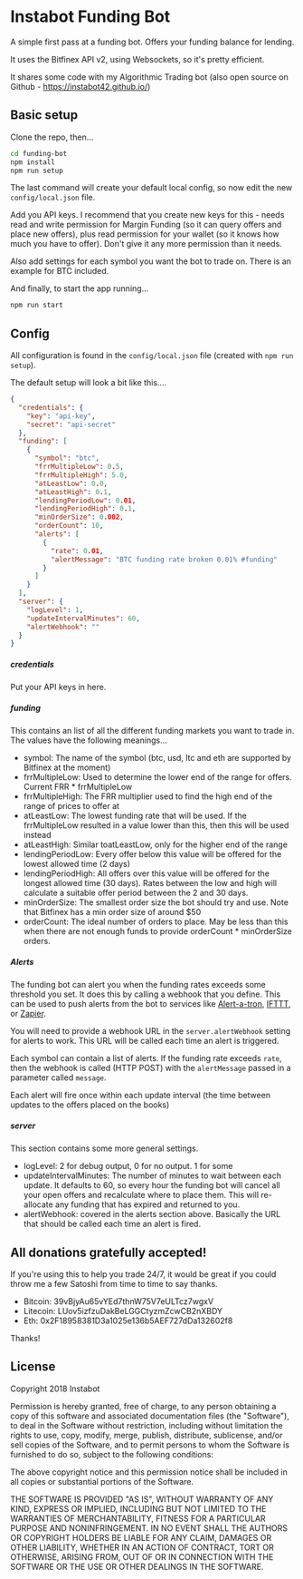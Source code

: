 # Instabot Funding Bot


A simple first pass at a funding bot. Offers your funding balance for lending.

It uses the Bitfinex API v2, using Websockets, so it's pretty efficient.

It shares some code with my Algorithmic Trading bot (also open source on Github - https://instabot42.github.io/)


## Basic setup

Clone the repo, then...

```bash
cd funding-bot
npm install
npm run setup
```

The last command will create your default local config, so now edit the new `config/local.json` file. 

Add you API keys. I recommend that you create new keys for this - 
needs read and write permission for Margin Funding (so it can query offers and place new offers), 
plus read permission for your wallet (so it knows how much you have to offer). Don't give it any more 
permission than it needs.

Also add settings for each symbol you want the bot to trade on. There is an example for BTC included.

And finally, to start the app running...

```bash
npm run start
```

## Config

All configuration is found in the `config/local.json` file (created with `npm run setup`).

The default setup will look a bit like this....

```json
{
  "credentials": {
    "key": "api-key",
    "secret": "api-secret"
  },
  "funding": [
    {
      "symbol": "btc",
      "frrMultipleLow": 0.5,
      "frrMultipleHigh": 5.0,
      "atLeastLow": 0.0,
      "atLeastHigh": 0.1,
      "lendingPeriodLow": 0.01,
      "lendingPeriodHigh": 0.1,
      "minOrderSize": 0.002,
      "orderCount": 10,
      "alerts": [
        {
          "rate": 0.01,
          "alertMessage": "BTC funding rate broken 0.01% #funding"
        }
      ]
    }
  ],
  "server": {
    "logLevel": 1,
    "updateIntervalMinutes": 60,
    "alertWebhook": ""
  }
}
```

##### credentials

Put your API keys in here.

##### funding

This contains an list of all the different funding markets you want to trade in. The values have the following meanings...

- symbol: The name of the symbol (btc, usd, ltc and eth are supported by Bitfinex at the moment)
- frrMultipleLow: Used to determine the lower end of the range for offers. Current FRR * frrMultipleLow
- frrMultipleHigh: The FRR multiplier used to find the high end of the range of prices to offer at
- atLeastLow: The lowest funding rate that will be used. If the frrMultipleLow resulted in a value lower than this, then this will be used instead
- atLeastHigh: Similar toatLeastLow, only for the higher end of the range
- lendingPeriodLow: Every offer below this value will be offered for the lowest allowed time (2 days)
- lendingPeriodHigh: All offers over this value will be offered for the longest allowed time (30 days). Rates between the low and high will calculate a suitable offer period between the 2 and 30 days.
- minOrderSize: The smallest order size the bot should try and use. Note that Bitfinex has a min order size of around $50
- orderCount: The ideal number of orders to place. May be less than this when there are not enough funds to provide orderCount * minOrderSize orders.

##### Alerts

The funding bot can alert you when the funding rates exceeds some threshold you set. It does this by calling a webhook that you
define. This can be used to push alerts from the bot to services like [Alert-a-tron](https://alertatron.com/), 
[IFTTT](https://ifttt.com/), or [Zapier](https://zapier.com/).

You will need to provide a webhook URL in the `server.alertWebhook` setting for alerts to work. 
This URL will be called each time an alert is triggered.

Each symbol can contain a list of alerts. If the funding rate exceeds `rate`, then the webhook is called (HTTP POST) 
with the `alertMessage` passed in a parameter called `message`. 

Each alert will fire once within each update interval (the time between updates to the offers placed on the books)

##### server

This section contains some more general settings.

- logLevel: 2 for debug output, 0 for no output. 1 for some
- updateIntervalMinutes: The number of minutes to wait between each update. It defaults to 60, so every hour the 
  funding bot will cancel all your open offers and recalculate where to place them. This will re-allocate any funding
  that has expired and returned to you.
- alertWebhook: covered in the alerts section above. Basically the URL that should be called each time an alert is fired.




## All donations gratefully accepted! 

If you're using this to help you trade 24/7, it would be great if you could throw me a few Satoshi 
from time to time to say thanks. 

* Bitcoin: 39vBjyAu65vYEd7thnW75V7eULTcz7wgxV
* Litecoin: LUov5izfzuDakBeLGGCtyzmZcwCB2nXBDY
* Eth: 0x2F18958381D3a1025e136b5AEF727dDa132602f8
 
Thanks!


## License

Copyright 2018 Instabot

Permission is hereby granted, free of charge, to any person obtaining a copy of 
this software and associated documentation files (the "Software"), to deal in the 
Software without restriction, including without limitation the rights to use, copy, 
modify, merge, publish, distribute, sublicense, and/or sell copies of the Software, 
and to permit persons to whom the Software is furnished to do so, subject to the 
following conditions:

The above copyright notice and this permission notice shall be included in all 
copies or substantial portions of the Software.

THE SOFTWARE IS PROVIDED "AS IS", WITHOUT WARRANTY OF ANY KIND, EXPRESS OR IMPLIED, 
INCLUDING BUT NOT LIMITED TO THE WARRANTIES OF MERCHANTABILITY, FITNESS FOR A 
PARTICULAR PURPOSE AND NONINFRINGEMENT. IN NO EVENT SHALL THE AUTHORS OR COPYRIGHT 
HOLDERS BE LIABLE FOR ANY CLAIM, DAMAGES OR OTHER LIABILITY, WHETHER IN AN ACTION 
OF CONTRACT, TORT OR OTHERWISE, ARISING FROM, OUT OF OR IN CONNECTION WITH THE 
SOFTWARE OR THE USE OR OTHER DEALINGS IN THE SOFTWARE.
